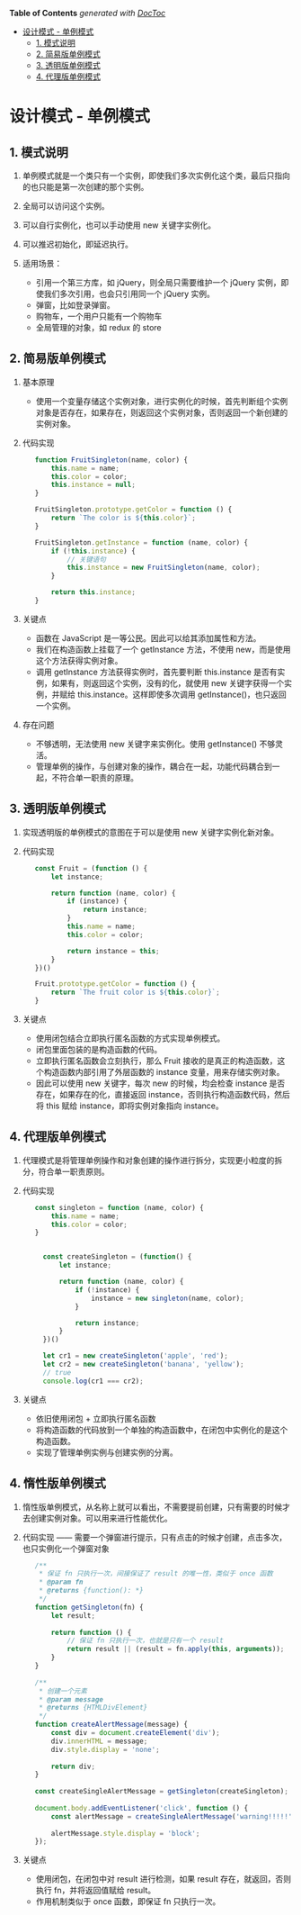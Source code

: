 <!-- START doctoc generated TOC please keep comment here to allow auto update -->
<!-- DON'T EDIT THIS SECTION, INSTEAD RE-RUN doctoc TO UPDATE -->
**Table of Contents**  *generated with [DocToc](https://github.com/thlorenz/doctoc)*

- [设计模式 - 单例模式](#%E8%AE%BE%E8%AE%A1%E6%A8%A1%E5%BC%8F---%E5%8D%95%E4%BE%8B%E6%A8%A1%E5%BC%8F)
  - [1. 模式说明](#1-%E6%A8%A1%E5%BC%8F%E8%AF%B4%E6%98%8E)
  - [2. 简易版单例模式](#2-%E7%AE%80%E6%98%93%E7%89%88%E5%8D%95%E4%BE%8B%E6%A8%A1%E5%BC%8F)
  - [3. 透明版单例模式](#3-%E9%80%8F%E6%98%8E%E7%89%88%E5%8D%95%E4%BE%8B%E6%A8%A1%E5%BC%8F)
  - [4. 代理版单例模式](#4-%E4%BB%A3%E7%90%86%E7%89%88%E5%8D%95%E4%BE%8B%E6%A8%A1%E5%BC%8F)

<!-- END doctoc generated TOC please keep comment here to allow auto update -->

# 设计模式 - 单例模式

## 1. 模式说明

1. 单例模式就是一个类只有一个实例，即使我们多次实例化这个类，最后只指向的也只能是第一次创建的那个实例。

2. 全局可以访问这个实例。

3. 可以自行实例化，也可以手动使用 new 关键字实例化。

4. 可以推迟初始化，即延迟执行。

5. 适用场景：
   - 引用一个第三方库，如 jQuery，则全局只需要维护一个 jQuery 实例，即使我们多次引用，也会只引用同一个 jQuery 实例。
   - 弹窗，比如登录弹窗。
   - 购物车，一个用户只能有一个购物车
   - 全局管理的对象，如 redux 的 store

## 2. 简易版单例模式

1. 基本原理
   - 使用一个变量存储这个实例对象，进行实例化的时候，首先判断组个实例对象是否存在，如果存在，则返回这个实例对象，否则返回一个新创建的实例对象。

2. 代码实现 
   ```javascript
      function FruitSingleton(name, color) {
          this.name = name;
          this.color = color;
          this.instance = null;
      }
   
      FruitSingleton.prototype.getColor = function () {
          return `The color is ${this.color}`;
      }
   
      FruitSingleton.getInstance = function (name, color) {
          if (!this.instance) {
              // 关键语句
              this.instance = new FruitSingleton(name, color);
          }
   
          return this.instance;
      }
   ```

2. 关键点
   - 函数在 JavaScript 是一等公民。因此可以给其添加属性和方法。
   - 我们在构造函数上挂载了一个 getInstance 方法，不使用 new，而是使用这个方法获得实例对象。
   - 调用 getInstance 方法获得实例时，首先要判断 this.instance 是否有实例，如果有，则返回这个实例，没有的化，就使用 new 关键字获得一个实例，并赋给 this.instance。这样即使多次调用 getInstance()，也只返回一个实例。

3. 存在问题
   - 不够透明，无法使用 new 关键字来实例化。使用 getInstance() 不够灵活。
   - 管理单例的操作，与创建对象的操作，耦合在一起，功能代码耦合到一起，不符合单一职责的原理。
   
## 3. 透明版单例模式

1. 实现透明版的单例模式的意图在于可以是使用 new 关键字实例化新对象。

2. 代码实现
   ```javascript
      const Fruit = (function () {
          let instance;
   
          return function (name, color) {
              if (instance) {
                  return instance;
              }
              this.name = name;
              this.color = color;
   
              return instance = this;
          }
      })()
   
      Fruit.prototype.getColor = function () {
          return `The fruit color is ${this.color}`;
      }
   ```
3. 关键点
   - 使用闭包结合立即执行匿名函数的方式实现单例模式。
   - 闭包里面包装的是构造函数的代码。
   - 立即执行匿名函数会立刻执行，那么 Fruit 接收的是真正的构造函数，这个构造函数内部引用了外层函数的 instance 变量，用来存储实例对象。
   - 因此可以使用 new 关键字，每次 new 的时候，均会检查 instance 是否存在，如果存在的化，直接返回 instance，否则执行构造函数代码，然后将 this 赋给 instance，即将实例对象指向 instance。

## 4. 代理版单例模式

1. 代理模式是将管理单例操作和对象创建的操作进行拆分，实现更小粒度的拆分，符合单一职责原则。

2. 代码实现
   ```js
      const singleton = function (name, color) {
          this.name = name;
          this.color = color;
      }


        const createSingleton = (function() {
            let instance;

            return function (name, color) {
                if (!instance) {
                    instance = new singleton(name, color);
                }

                return instance;
            }
        })()

        let cr1 = new createSingleton('apple', 'red');
        let cr2 = new createSingleton('banana', 'yellow');
        // true
        console.log(cr1 === cr2);
   ```
3. 关键点
   - 依旧使用闭包 + 立即执行匿名函数
   - 将构造函数的代码放到一个单独的构造函数中，在闭包中实例化的是这个构造函数。
   - 实现了管理单例实例与创建实例的分离。

## 4. 惰性版单例模式

1. 惰性版单例模式，从名称上就可以看出，不需要提前创建，只有需要的时候才去创建实例对象。可以用来进行性能优化。

2. 代码实现 —— 需要一个弹窗进行提示，只有点击的时候才创建，点击多次，也只实例化一个弹窗对象
   ```js
      /**
       * 保证 fn 只执行一次，间接保证了 result 的唯一性，类似于 once 函数
       * @param fn
       * @returns {function(): *}
       */
      function getSingleton(fn) {
          let result;
      
          return function () {
              // 保证 fn 只执行一次，也就是只有一个 result
              return result || (result = fn.apply(this, arguments));
          }
      }
      
      /**
       * 创建一个元素
       * @param message
       * @returns {HTMLDivElement}
       */
      function createAlertMessage(message) {
          const div = document.createElement('div');
          div.innerHTML = message;
          div.style.display = 'none';
      
          return div;
      }
      
      const createSingleAlertMessage = getSingleton(createSingleton);
      
      document.body.addEventListener('click', function () {
          const alertMessage = createSingleAlertMessage('warning!!!!!');
      
          alertMessage.style.display = 'block';
      });
   ```

3. 关键点
   - 使用闭包，在闭包中对 result 进行检测，如果 result 存在，就返回，否则执行 fn，并将返回值赋给 result。
   - 作用机制类似于 once 函数，即保证 fn 只执行一次。